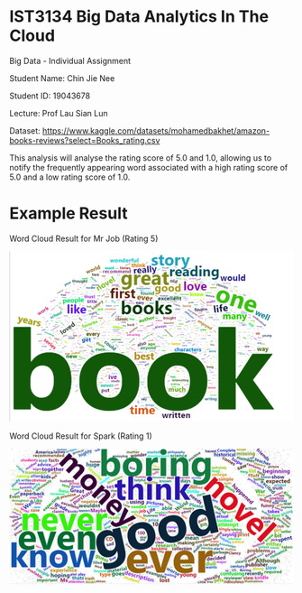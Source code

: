 # IST3134 Big Data Analytics In The Cloud
Big Data - Individual Assignment

Student Name: Chin Jie Nee

Student ID: 19043678

Lecture: Prof Lau Sian Lun

Dataset: https://www.kaggle.com/datasets/mohamedbakhet/amazon-books-reviews?select=Books_rating.csv

This analysis will analyse the rating score of 5.0 and 1.0, allowing us to notify the frequently appearing word associated with a high rating score of 5.0 and a low rating score of 1.0.

# Example Result

Word Cloud Result for Mr Job (Rating 5)

![Image](IST3134%20Assignment/Hive%20and%20MrJob/Wordcloud/Rplot_MrJob%20(Rating%205).png)


Word Cloud Result for Spark (Rating 1)

![Image](IST3134%20Assignment/Spark/Wordcloud/Rplot_spark%20(Rating%201).png)



